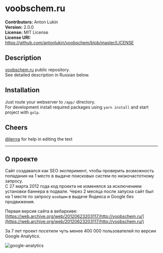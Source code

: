 # voobschem.ru

**Contributors:** Anton Lukin  
**Version:** 2.0.0   
**License:** MIT License  
**License URI:** https://github.com/antonlukin/voobschem/blob/master/LICENSE  


## Description

[voobschem.ru](https://voobschem.ru) public repository.   
See detailed description in Russian below.

## Installation 

Just route your webserver to `/app/` directory.  
For development install required packages using `yarn install` and start project with `gulp`.  

## Cheers

[@lerrra](https://github.com/lerrra) for help in editing the text

***

## О проекте

Сайт создавался как SEO эксперимент, чтобы проверить возможность попадания на 1 место в выдаче поисковых систем по низкочастотному запросу.  
С 27 марта 2012 года код проекта не изменялся за исключением установки баннера в подвале. Через 2 месяца после запуска сайт был на 1 месте по запросу `вообщем` в выдаче Яндекса и Google без продвижения. 

Первая версия сайта в вебархиве: [https://web.archive.org/web/20120623203117/http://voobschem.ru/](https://web.archive.org/web/20120623203117/http://voobschem.ru/)

За 7 лет проект посетили чуть менее 400 000 пользователей по версии Google Analytics.

![google-analytics](https://user-images.githubusercontent.com/454185/56134649-b43b5b00-5f97-11e9-97ea-4f95471710a0.png)